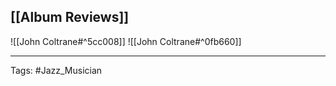 ## [[Album Reviews]]

![[John Coltrane#^5cc008]]
![[John Coltrane#^0fb660]]

***

Tags: #Jazz_Musician